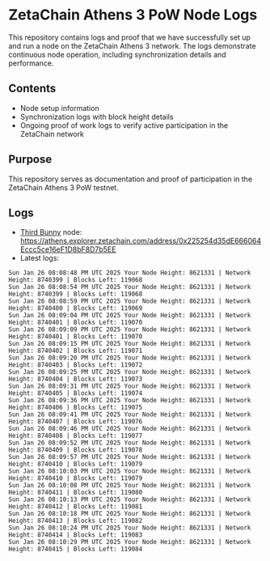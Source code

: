 # ZetaChain Athens 3 PoW Node Logs
This repository contains logs and proof that we have successfully set up and run a node on the ZetaChain Athens 3 network. The logs demonstrate continuous node operation, including synchronization details and performance.

## Contents
- Node setup information
- Synchronization logs with block height details
- Ongoing proof of work logs to verify active participation in the ZetaChain network

## Purpose
This repository serves as documentation and proof of participation in the ZetaChain Athens 3 PoW testnet.

## Logs

- [Third Bunny](https://thirdbunny.xyz/) node: https://athens.explorer.zetachain.com/address/0x225254d35dE666064Eccc5ce16eF1D8bF8D7b5EE
- Latest logs:
```
Sun Jan 26 08:08:48 PM UTC 2025 Your Node Height: 8621331 | Network Height: 8740399 | Blocks Left: 119068
Sun Jan 26 08:08:54 PM UTC 2025 Your Node Height: 8621331 | Network Height: 8740399 | Blocks Left: 119068
Sun Jan 26 08:08:59 PM UTC 2025 Your Node Height: 8621331 | Network Height: 8740400 | Blocks Left: 119069
Sun Jan 26 08:09:04 PM UTC 2025 Your Node Height: 8621331 | Network Height: 8740401 | Blocks Left: 119070
Sun Jan 26 08:09:09 PM UTC 2025 Your Node Height: 8621331 | Network Height: 8740401 | Blocks Left: 119070
Sun Jan 26 08:09:15 PM UTC 2025 Your Node Height: 8621331 | Network Height: 8740402 | Blocks Left: 119071
Sun Jan 26 08:09:20 PM UTC 2025 Your Node Height: 8621331 | Network Height: 8740403 | Blocks Left: 119072
Sun Jan 26 08:09:25 PM UTC 2025 Your Node Height: 8621331 | Network Height: 8740404 | Blocks Left: 119073
Sun Jan 26 08:09:31 PM UTC 2025 Your Node Height: 8621331 | Network Height: 8740405 | Blocks Left: 119074
Sun Jan 26 08:09:36 PM UTC 2025 Your Node Height: 8621331 | Network Height: 8740406 | Blocks Left: 119075
Sun Jan 26 08:09:41 PM UTC 2025 Your Node Height: 8621331 | Network Height: 8740407 | Blocks Left: 119076
Sun Jan 26 08:09:46 PM UTC 2025 Your Node Height: 8621331 | Network Height: 8740408 | Blocks Left: 119077
Sun Jan 26 08:09:52 PM UTC 2025 Your Node Height: 8621331 | Network Height: 8740409 | Blocks Left: 119078
Sun Jan 26 08:09:57 PM UTC 2025 Your Node Height: 8621331 | Network Height: 8740410 | Blocks Left: 119079
Sun Jan 26 08:10:03 PM UTC 2025 Your Node Height: 8621331 | Network Height: 8740410 | Blocks Left: 119079
Sun Jan 26 08:10:08 PM UTC 2025 Your Node Height: 8621331 | Network Height: 8740411 | Blocks Left: 119080
Sun Jan 26 08:10:13 PM UTC 2025 Your Node Height: 8621331 | Network Height: 8740412 | Blocks Left: 119081
Sun Jan 26 08:10:18 PM UTC 2025 Your Node Height: 8621331 | Network Height: 8740413 | Blocks Left: 119082
Sun Jan 26 08:10:24 PM UTC 2025 Your Node Height: 8621331 | Network Height: 8740414 | Blocks Left: 119083
Sun Jan 26 08:10:29 PM UTC 2025 Your Node Height: 8621331 | Network Height: 8740415 | Blocks Left: 119084
```
